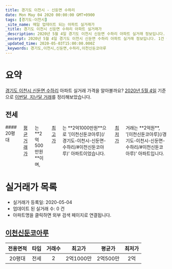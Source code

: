 ```yaml
---
title: 경기도 이천시 - 신둔면 수하리
date: Mon May 04 2020 00:00:00 GMT+0900
tags: [경기도-이천시]
_site_name: 매일 업데이트 되는 아파트 실거래가
_title: 경기도 이천시 신둔면 수하리 아파트 실거래가
_description: 2020년 5월 4일 경기도 이천시 신둔면 수하리 아파트 실거래 정보입니다. 1건 아파트 정보가 있습니다.
_excerpt: 2020년 5월 4일 경기도 이천시 신둔면 수하리 아파트 실거래 정보입니다. 1건 아파트 정보가 있습니다.
_updated_time: 2020-05-03T15:00:00.000Z
_keywords: 경기도,이천시,신둔면,수하리,이천신둔코아루
---
```





# 요약
<ins>경기도 이천시 신둔면 수하리</ins> 아파트 실거래 가격을 알아볼까요? <ins>2020년 5월 4일</ins> 기준으로 <ins>이번달, 지난달 거래</ins>를 정리해보았습니다.

## 전세
<div class="container">
<div class="twelve columns" markdown="1">
#### 20평대
<ins>평균 거래가</ins>는 **2억500만원**이며, <ins>최고가</ins>는 **2억1000만원**으로 '[이천신둔코아루](/경기도-이천시-신둔면-수하리/#이천신둔코아루)' 아파트이었습니다. <ins>최저가</ins> 거래는 **2억원**, '[이천신둔코아루](/경기도-이천시-신둔면-수하리/#이천신둔코아루)' 아파트입니다.
</div>
</div>



# 실거래가 목록
- 실거래가 등록일: 2020-05-04
- 업데이트 된 실거래 수: 0 건
- 아파트명을 클릭하면 외부 검색 페이지로 연결됩니다.

## [이천신둔코아루](#이천신둔코아루)

|전용면적|타입|거래수|최고가|평균가|최저가|
|:---:|:---:|:---:|:---:|:---:|:---:|
|20평대|<span class="deal-type-2">전세</span>|2|2억1000만|2억500만|2억|

<br/>



